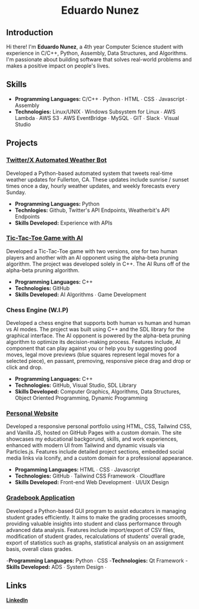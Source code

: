 <div align="center">

# Eduardo Nunez

</div>

## Introduction

Hi there! I'm **Eduardo Nunez**, a 4th year Computer Science student with experience in C/C++, Python, Assembly, Data Structures, and Algorithms. I'm passionate about building software that solves real-world problems and makes a positive impact on people's lives.

## Skills

- **Programming Languages:** C/C++ ∙ Python ∙ HTML ∙ CSS ∙ Javascript ∙ Assembly 
- **Technologies:** Linux/UNIX ∙ Windows Subsystem for Linux ∙ AWS Lambda ∙ AWS S3 ∙ AWS EventBridge ∙
MySQL ∙ GIT ∙ Slack ∙ Visual Studio

## Projects

### [Twitter/X Automated Weather Bot](https://github.com/eddayyy/WeatherFul-Bot) 

Developed a Python-based automated system that tweets real-time weather updates for Fullerton, CA. These updates include sunrise / sunset times once a day, hourly weather updates, and weekly forecasts every Sunday. 

- **Programming Languages:** Python
- **Technlogies:** Github, Twitter's API Endpoints, Weatherbit's API Endpoints
- **Skills Developed:** Experience with APIs

### [Tic-Tac-Toe Game with AI](https://github.com/eddayyy/TicTacToe)

Developed a Tic-Tac-Toe game with two versions, one for two human players and another with an AI opponent using the alpha-beta pruning algorithm. The project was developed solely in C++. The AI Runs off of the alpha-beta pruning algorithm.

- **Programming Languages:** C++
- **Technologies:** GitHub
- **Skills Developed:** AI Algorithms ∙ Game Development

### Chess Engine (W.I.P)

Developed a chess engine that supports both human vs human and human vs AI modes. The project was built using C++ and the SDL library for the graphical interface. The AI opponent is powered by the alpha-beta pruning algorithm to optimize its decision-making process. Features include, AI component that can play against you or help you by suggesting good moves, legal move previews (blue squares represent legal moves for a selected piece), en passant, premoving, responsive piece drag and drop or click and drop. 

- **Programming Languages:** C++
- **Technologies:** GitHub, Visual Studio, SDL Library
- **Skills Developed:** Computer Graphics, Algorithms, Data Structures, Object Oriented Programming, Dynamic Programming 


### [Personal Website](https://github.com/eddayyy/personal-website)

Developed a responsive personal portfolio using HTML, CSS, Tailwind CSS, and Vanilla JS, hosted on GitHub Pages with a custom domain. The site showcases my educational backgorund, skills, and work experiences, enhanced with modern UI from Tailwind and dynamic visuals via Particles.js. Features include detailed project sections, embedded social media links via Iconify, and a custom domain for a professional appearance.

- **Progamming Languages:** HTML ∙ CSS ∙ Javascript
- **Technologies:** GitHub ∙ Tailwind CSS Framework ∙ Cloudflare 
- **Skills Developed:** Front-end Web Development ∙ UI/UX Design  

### [Gradebook Application](https://github.com/eddayyy/Gradebook-Application)

Developed a Python-based GUI program to assist educators in managing student grades efficiently. It aims to make the grading processes smooth, providing valuable insights into student and class performance through advanced data analysis. Features include import/export of CSV files, modification of student grades, recalculations of students' overall grade, export of statistics such as graphs, statistical analysis on an assignment basis, overall class grades. 

-**Programming Languages:** Python ∙ CSS 
-**Technologies:** Qt Framework 
-**Skills Developed:** ADS ∙ System Design ∙ 



## Links
[**LinkedIn**](https://www.linkedin.com/in/eduardong/)
